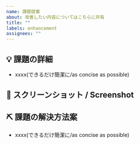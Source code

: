 ```yaml
---
name: 課題提案
about: 改善したい内容についてはこちらに共有
title: ""
labels: enhancement
assignees: ""
---
```


## 💡 課題の詳細

- xxxx(できるだけ簡潔に/as concise as possible)

## 📸 スクリーンショット / Screenshot

<!-- 参考画像があれば添付してください -->

## ⛏ 課題の解決方法案

- xxxx(できるだけ簡潔に/as concise as possible)
